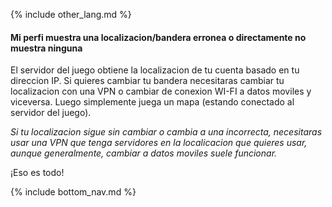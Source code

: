 {% include other_lang.md %}

#### Mi perfi muestra una localizacion/bandera erronea o directamente no muestra ninguna

El servidor del juego obtiene la localizacion de tu cuenta basado en tu direccion IP. Si quieres cambiar tu bandera necesitaras cambiar tu localizacion con una VPN o cambiar de conexion WI-FI a datos moviles y viceversa. Luego simplemente juega un mapa (estando conectado al servidor del juego).

*Si tu localizacion sigue sin cambiar o cambia a una incorrecta, necesitaras usar una VPN que tenga servidores en la localicacion que quieres usar, aunque generalmente, cambiar a datos moviles suele funcionar.*

¡Eso es todo!

<!-- Don't touch this part thank you -->
{% include bottom_nav.md %}